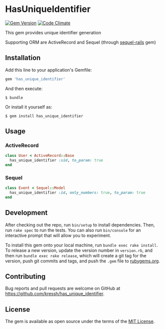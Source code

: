# HasUniqueIdentifier

[![Gem Version](https://badge.fury.io/rb/has_unique_identifier.svg)](http://badge.fury.io/rb/has_unique_identifier)
[![Code Climate](https://codeclimate.com/github/kressh/has_unique_identifier/badges/gpa.svg)](https://codeclimate.com/github/kressh/has_unique_identifier)

This gem provides unique identifier generation

Supporting ORM are ActiveRecord and Sequel (through [sequel-rails](https://github.com/TalentBox/sequel-rails) gem)

## Installation

Add this line to your application's Gemfile:

```ruby
gem 'has_unique_identifier'
```

And then execute:

    $ bundle

Or install it yourself as:

    $ gem install has_unique_identifier

## Usage

### ActiveRecord

```ruby
class User < ActiveRecord::Base
  has_unique_identifier :sid, to_param: true
end
```

### Sequel

```ruby
class Event < Sequel::Model
  has_unique_identifier :id, only_numbers: true, to_param: true
end
```

## Development

After checking out the repo, run `bin/setup` to install dependencies. Then, run `rake spec` to run the tests. You can also run `bin/console` for an interactive prompt that will allow you to experiment.

To install this gem onto your local machine, run `bundle exec rake install`. To release a new version, update the version number in `version.rb`, and then run `bundle exec rake release`, which will create a git tag for the version, push git commits and tags, and push the `.gem` file to [rubygems.org](https://rubygems.org).

## Contributing

Bug reports and pull requests are welcome on GitHub at https://github.com/kressh/has_unique_identifier.


## License

The gem is available as open source under the terms of the [MIT License](http://opensource.org/licenses/MIT).

